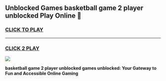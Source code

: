 
## Unblocked Games basketball game 2 player unblocked Play Online 👋
<h3>
<a href="https://news.freeplayer.one?title=basketball_game_2_player_unblocked&ref=17F">CLICK TO PLAY</a></h3>
<hr>

<h3>
<a href="https://news.freeplayer.one?title=basketball_game_2_player_unblocked&ref=17F">CLICK 2 PLAY</a>
  
</h3>

<a href="https://news.freeplayer.one?title=basketball_game_2_player_unblocked&ref=17F/"><img src="https://clearcache.store/games.png"></a>


**basketball game 2 player unblocked games unblocked: Your Gateway to Fun and Accessible Online Gaming**
